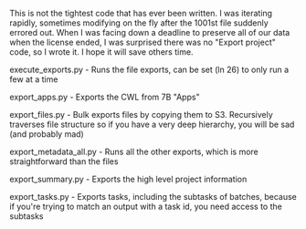 This is not the tightest code that has ever been written. I was iterating rapidly, sometimes modifying on the fly after the 1001st file suddenly errored out. When I was facing down a deadline to preserve all of our data when the license ended, I was surprised there was no "Export project" code, so I wrote it. I hope it will save others time.

execute_exports.py - Runs the file exports, can be set (ln 26) to only run a few at a time

export_apps.py - Exports the CWL from 7B "Apps"

export_files.py - Bulk exports files by copying them to S3. Recursively traverses file structure so if you have a very deep hierarchy, you will be sad (and probably mad)

export_metadata_all.py - Runs all the other exports, which is more straightforward than the files

export_summary.py - Exports the high level project information

export_tasks.py - Exports tasks, including the subtasks of batches, because if you're trying to match an output with a task id, you need access to the subtasks
